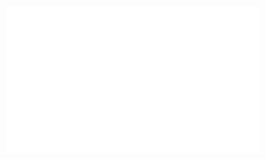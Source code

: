 <img src="https://github.com/jstrieb/github-stats/blob/master/generated/languages.svg#gh-light-mode-only" />
</a>
